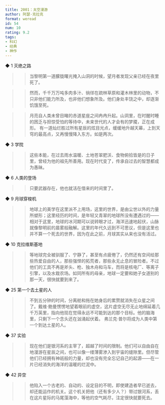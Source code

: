 ```yaml
---
title: 2001：太空漫游
author: 阿瑟·克拉克
format: weread
id: 54
num: 10
rating: 9.2
tags:
- 科幻
- 经典
- 神作
---
```


◆ 1 灭绝之路

>> 当黎明第一道朦胧曙光掩入山洞的时候，望月者发现父亲已经在夜里死了。

>> 然而，千千万万吨多肉多汁、徜徉在疏林草原和灌木林里的动物，不只非他们能力所及，也非他们想象所及。他们身处丰饶之中，却逐渐饥饿至死。

>> 月亮自人类未曾目睹的赤道星座之间冉冉升起。山洞里，在时醒时睡的困乏与担惊受怕的等待中，未来世代的人才会有的梦魇，正在成形。
有一道灿烂胜过所有星辰的炫目光点，缓缓地升越天幕，上到天穹的最高点，又再慢慢降入东方。如是两次。


◆ 3 学院

>> 这些本能，在过去雨水温暖、土地苍翠肥沃、食物俯拾皆是的日子里，曾经为他的祖先所善用。现在时代变了，传承自过去的智慧都成为愚昧。


◆ 6 人类的登场

>> 只要武器存在，他也就活在借来的时间里了。


◆ 9 月球穿梭机

>> 地球上的美学在这里派不上用场，这里的世界，是由尘世以外的力量所塑形；这里经历的时间，是年轻又青翠的地球所没有遭遇过的——相对于这里，地球的冰河期可以说转眼才过，海洋迅速地起伏，山脉就像黎明前的晨雾般融解。这里的年代久远到不可思议，但是这里也并不算一个死去的世界，因为在此之前，月球其实从来也没有活过。


◆ 10 克拉维斯基地

>> 等地球完全被驯服了、宁静了，甚至有点疲倦了，仍然还有空间给那些热爱自由的人，那些强悍的拓荒者，那些永无止息的冒险者。不过他们的工具不再是斧头、枪、独木舟和马车，而将是核电厂、等离子引擎，以及水栽农场。如同所有的母亲，地球一定要和她子女道别的那一天，很快就要到来了。


◆ 25 第一个去土星的人

>> 不到五分钟的时间，分离舱和拖在她身后的累赘就消失在众星之间了。戴维·鲍曼愣愣地望着眼前的虚空，这片虚空无尽无止地绵延着几千万英里，指向他现在觉得永远不可能到达的那个目标。他的脑海里，只剩下一个念头还在汹涌起伏着。
弗兰克·普尔将成为人类中第一个到达土星的人。


◆ 37 实验

>> 现在他们是银河系的主宰了，超越了时间的限制。他们可以自由自在地漫游在星辰之间，也可以像一缕薄雾渗入到宇宙的缝隙里。但尽管他们已经拥有神祇般的力量，却也没有完全忘记自己的起源——在一片已经消失的海洋的温暖的烂泥中。


◆ 42 异空

>> 他陷入一个古老的、自动的、设定目的不明，即使建造者早已逝去，却还能运作的机关。这个机关把他（还有多少人？）带过银河系，丢在这片星际的马尾藻海中，等他的空气耗尽，注定很快就要死去。

